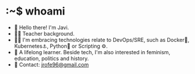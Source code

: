 # :~$ whoami
* 👋 Hello there! I'm Javi.
* 👨‍🏫 Teacher background.
* 👨‍💻 I'm embracing technologies relate to DevOps/SRE, such as Docker🐳, Kubernetes⚓, Python🐍 or Scripting ⚙️.
* 🌱 A lifelong learner. Beside tech, I'm also interested in feminism, education, politics and history.
* 📩 Contact: jrofe96@gmail.com   
